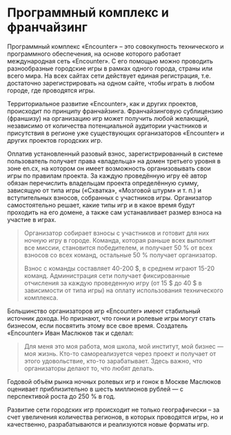 # Программный комплекс и франчайзинг

Программный комплекс «Encounter» – это совокупность технического и программного обеспечения, на основе которого работает международная сеть «Encounter». С его помощью можно проводить разнообразные городские игры в рамках одного города, страны или всего мира. На всех сайтах сети действует единая регистрация, т.е. достаточно зарегистрировать на одном сайте, чтобы играть в любом городе, где проводятся игры.

Территориальное развитие «Encounter», как и других проектов, происходит по принципу франчайзинга. Франчайзинговую сублицензию (франшизу) на организацию игр может получить любой желающий, независимо от количества потенциальной аудитории участников и присутствия в регионе уже существующих организаторов «Encounter» и других проектов городских игр.

Оплатив установленный разовый взнос, зарегистрированный в системе пользователь получает права «владельца» на домен третьего уровня в зоне en.cx, на котором он имеет возможность организовывать свои игры по правилам проекта. За каждую проведённую игру её автор обязан перечислить владельцам проекта определённую сумму, зависящую от типа игры («Схватка», «Мозговой штурм» и т. п.) и вступительных взносов, собранных с участников игры. Организатор самостоятельно решает, какие типы игр и в какое время будут проходить на его домене, а также сам устанавливает размер взноса на участие в играх.

>   Организатор собирает взносы с участников и готовит для них ночную игру в городе. Команда, которая раньше всех выполнит все миссии, становится победителем, и получает 50 % от всех взносов со всех команд, остальные 50 % получает организатор.
>
>   Взнос с команды составляет 40-200 $, в среднем играют 15-20 команд. Администрация сети получает фиксированные отчисления за каждую проведенную игру (от 15 $ до 40 $ в зависимости от типа игры) на оплату использования технического комплекса.

Большинство организаторов игр «Encounter» имеют стабильный источник дохода. Но признают, что гонки и ролевые игры могут стать бизнесом, если посвятить этому все свое время. Создатель «Encounter» Иван Маслюков так и сделал:

>   Для меня это моя работа, моя школа, мой институт, мой бизнес — моя жизнь. Кто-то самореализуется через проект и получает от этого удовольствие, кто-то зарабатывает. Здесь важно, что организаторы делают то, что любят делать.

Годовой объём рынка ночных ролевых игр и гонок в Москве Маслюков оценивает приблизительно в шесть миллионов рублей — с перспективой роста до 250 % в год.

Развитие сети городских игр происходит не только географически – за счет увеличения количества регионов, в которых проводятся игры, но и качественно, разрабатываются и реализуются новые форматы игр.